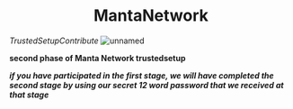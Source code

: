 <h1 align="center">MantaNetwork </h1>

*TrustedSetupContribute*
![unnamed](https://user-images.githubusercontent.com/100621008/204383868-7952c4c5-fd5e-4c86-aec1-0761f7045d2e.jpg)

**second phase of Manta Network trustedsetup**

***if you have participated in the first stage, we will have completed the second stage by using our secret 12 word password that we received at that stage***

